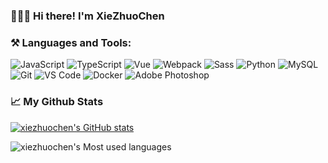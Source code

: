 <!-- # <p align="center" style="text-decoration: none">Hi ~ Thank you for coming!👋</p> -->


### 👨🏻‍💻 Hi there! I'm XieZhuoChen

### ⚒️ Languages and Tools:
![JavaScript](https://img.shields.io/badge/-JavaScript-%23F7DF1E?style=for-the-badge&logo=javascript&logoColor=000000&color=%23FFCE5A)
![TypeScript](https://img.shields.io/badge/-TypeScript-%23031d30?style=for-the-badge&logo=typescript)
![Vue](https://img.shields.io/badge/-Vue.js-%232c3e50?style=for-the-badge&logo=Vue.js)
![Webpack](https://img.shields.io/badge/-Webpack-%232C3A42?style=for-the-badge&logo=webpack)
![Sass](https://img.shields.io/badge/-Sass-%23CC6699?style=for-the-badge&logo=Sass&logoColor=%23ffffff)
![Python](https://img.shields.io/badge/-Python-%23434343?style=for-the-badge&logo=Python)
![MySQL](https://img.shields.io/badge/-MySQL-%234479A1?style=for-the-badge&logo=MySQL&logoColor=%23ffffff)
![Git](https://img.shields.io/badge/-Git-%23F05032?style=for-the-badge&logo=git&logoColor=%23ffffff)
![VS Code](https://img.shields.io/badge/-VSCode-%23007ACC?style=for-the-badge&logo=visual-studio-code)
![Docker](https://img.shields.io/badge/-Docker-%232081e8?style=for-the-badge&logo=docker&logoColor=fff)
![Adobe Photoshop](https://img.shields.io/badge/-AdobePhotoshop-%2331A8FF?style=for-the-badge&logo=Adobe-Photoshop&logoColor=%23ffffff)



### 📈 My Github Stats
[![xiezhuochen's GitHub stats](https://github-readme-stats.vercel.app/api?username=bowerchen&count_private=true&show_icons=true&theme=radical)](https://github.com/anuraghazra/github-readme-stats)

![xiezhuochen's Most used languages](https://github-readme-stats.vercel.app/api/top-langs?username=bowerchen&show_icons=true&count_private=true&theme=gotham)




<!--
**bowerchen/bowerchen** is a ✨ _special_ ✨ repository because its `README.md` (this file) appears on your GitHub profile.

Here are some ideas to get you started:

- 🔭 I’m currently working on ...
- 🌱 I’m currently learning ...
- 👯 I’m looking to collaborate on ...
- 🤔 I’m looking for help with ...
- 💬 Ask me about ...
- 📫 How to reach me: ...
- 😄 Pronouns: ...
- ⚡ Fun fact: ...
-->
